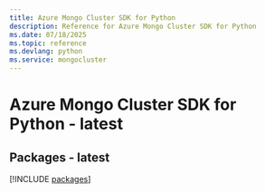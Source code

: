 ```yaml
---
title: Azure Mongo Cluster SDK for Python
description: Reference for Azure Mongo Cluster SDK for Python
ms.date: 07/18/2025
ms.topic: reference
ms.devlang: python
ms.service: mongocluster
---
```

# Azure Mongo Cluster SDK for Python - latest
## Packages - latest
[!INCLUDE [packages](mongo-cluster-index.md)]